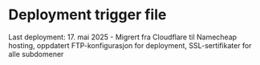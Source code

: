 # Deployment trigger file
Last deployment: 17. mai 2025 - Migrert fra Cloudflare til Namecheap hosting, oppdatert FTP-konfigurasjon for deployment, SSL-sertifikater for alle subdomener
